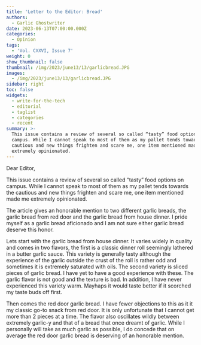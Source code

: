 ```yaml
---
title: 'Letter to the Editor: Bread'
authors:
  - Garlic Ghostwriter
date: 2023-06-13T07:00:00.000Z
categories:
  - Opinion
tags:
  - 'Vol. CXXVI, Issue 7'
weight: 0
show_thumbnail: false
thumbnail: /img/2023/june13/13/garlicbread.JPG
images:
  - /img/2023/june13/13/garlicbread.JPG
sidebar: right
toc: false
widgets:
  - write-for-the-tech
  - editorial
  - taglist
  - categories
  - recent
summary: >-
  This issue contains a review of several so called “tasty” food options on
  campus. While I cannot speak to most of them as my pallet tends towards the
  cautious and new things frighten and scare me, one item mentioned made me
  extremely opinionated.
---
```


Dear Editor,

This issue contains a review of several so called “tasty” food options on campus. While I cannot speak to most of them as my pallet tends towards the cautious and new things frighten and scare me, one item mentioned made me extremely opinionated.

The article gives an honorable mention to two different garlic breads, the garlic bread from red door and the garlic bread from house dinner. I pride myself as a garlic bread aficionado and I am not sure either garlic bread deserve this honor.

Lets start with the garlic bread from house dinner. It varies widely in quality and comes in two flavors, the first is a classic dinner roll seemingly lathered in a butter garlic sauce. This variety is generally tasty although the experience of the garlic outside the crust of the roll is rather odd and sometimes it is extremely saturated with oils. The second variety is sliced pieces of garlic bread. I have yet to have a good experience with these. The garlic flavor is not good and the texture is bad. In addition, I have never experienced this variety warm. Mayhaps it would taste better if it scorched my taste buds off first.

Then comes the red door garlic bread. I have fewer objections to this as it it my classic go-to snack from red door. It is only unfortunate that I cannot get more than 2 pieces at a time. The flavor also oscillates wildly between extremely garlic-y and that of a bread that once dreamt of garlic. While I personally will take as much garlic as possible, I do concede that on average the red door garlic bread is deserving of an honorable mention.
